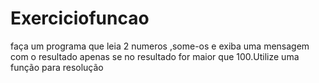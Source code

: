 # Exerciciofuncao 
faça um programa que leia 2 numeros ,some-os e exiba uma mensagem com o resultado apenas se no resultado for maior que 100.Utilize uma função para resolução
